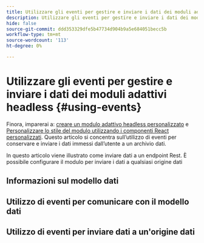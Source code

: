```yaml
---
title: Utilizzare gli eventi per gestire e inviare i dati dei moduli adattivi headless
description: Utilizzare gli eventi per gestire e inviare i dati dei moduli adattivi headless
hide: false
source-git-commit: ddd353329dfe5b47734d904b9a5e684051becc5b
workflow-type: tm+mt
source-wordcount: '113'
ht-degree: 0%

---
```



# Utilizzare gli eventi per gestire e inviare i dati dei moduli adattivi headless {#using-events}

Finora, imparerai a: [creare un modulo adattivo headless personalizzato](create-and-publish-a-headless-form.md) e [Personalizzare lo stile del modulo utilizzando i componenti React personalizzati](use-google-material-ui-react-components-to-render-a-headless-form.md). Questo articolo si concentra sull’utilizzo di eventi per conservare e inviare i dati immessi dall’utente a un archivio dati.

In questo articolo viene illustrato come inviare dati a un endpoint Rest. È possibile configurare il modulo per inviare i dati a qualsiasi origine dati

## Informazioni sul modello dati



## Utilizzo di eventi per comunicare con il modello dati

## Utilizzo di eventi per inviare dati a un&#39;origine dati
